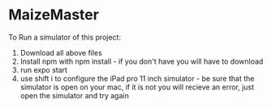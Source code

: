 # MaizeMaster

To Run a simulator of this project:
1. Download all above files
2. Install npm with npm install - if you don't have you will have to download
3. run expo start
4. use shift i to configure the iPad pro 11 inch simulator - be sure that the simulator is open on your mac, if it is not you will recieve an error, just open the simulator and try again
